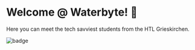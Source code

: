 # Welcome @ Waterbyte! 👋

Here you can meet the tech savviest students from the HTL Grieskirchen.

![badge](https://img.shields.io/badge/GIBT%20ES%20BLOCKER%3F-derzeit%20nicht-blue)
